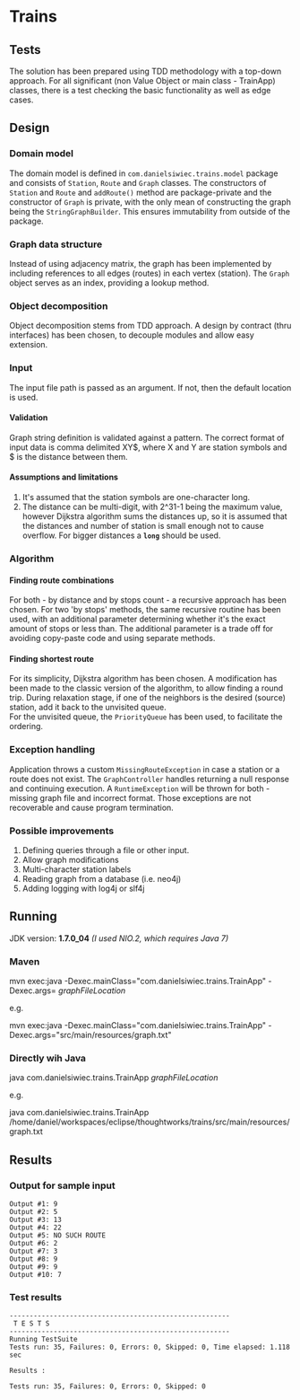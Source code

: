 Trains
====================

Tests
------
The solution has been prepared using TDD methodology with a top-down approach. For all significant (non Value Object or main class - TrainApp) classes,
 there is a test checking the basic functionality as well as edge cases.

Design
---------

### Domain model
The domain model is defined in `com.danielsiwiec.trains.model` package and consists of `Station`, `Route` and `Graph` classes. 
The constructors of `Station` and `Route` and `addRoute()` method are package-private and the constructor of `Graph` is private, with the only
mean of constructing the graph being the `StringGraphBuilder`. This ensures immutability from outside of the package. 


### Graph data structure
Instead of using adjacency matrix, the graph has been implemented by including references to all edges (routes) in each vertex (station).
The `Graph` object serves as an index, providing a lookup method.

### Object decomposition
Object decomposition stems from TDD approach. A design by contract (thru interfaces) has been chosen, to decouple modules and allow easy
 extension.

### Input
The input file path is passed as an argument. If not, then the default location is used.

#### Validation
Graph string definition is validated against a pattern. The correct format of input data is comma delimited XY$, where X and Y are station symbols
 and $ is the distance between them.

#### Assumptions and limitations

1. It's assumed that the station symbols are one-character long. 
2. The distance can be multi-digit, with 2^31-1 being the maximum value, however Dijkstra algorithm sums the distances up, so it is
 assumed that the distances and number of station is small enough not to cause overflow. For bigger distances a **`long`** should be used.

### Algorithm

#### Finding route combinations

For both - by distance and by stops count - a recursive approach has been chosen. For two 'by stops' methods, the same recursive 
routine has been used, with an additional parameter determining whether it's the exact
amount of stops or less than. The additional parameter is a trade off for avoiding copy-paste code and using separate methods.

#### Finding shortest route

For its simplicity, Dijkstra algorithm has been chosen. A modification has been made to the classic version of the algorithm, to allow finding
a round trip. During relaxation stage, if one of the neighbors is the desired (source) station, add it back to the unvisited queue.  
For the unvisited queue, the `PriorityQueue` has been used, to facilitate the ordering. 

### Exception handling

Application throws a custom `MissingRouteException` in case a station or a route does not exist. The `GraphController` handles returning a
null response and continuing execution. A `RuntimeException` will be thrown for both - missing graph file and incorrect format. Those exceptions
are not recoverable and cause program termination.  

### Possible improvements

1. Defining queries through a file or other input.
2. Allow graph modifications
3. Multi-character station labels
4. Reading graph from a database (i.e. neo4j)
5. Adding logging with log4j or slf4j

Running
---------------------
JDK version: **1.7.0\_04**	 _(I used NIO.2, which requires Java 7)_

### Maven
mvn exec:java -Dexec.mainClass="com.danielsiwiec.trains.TrainApp" -Dexec.args= _graphFileLocation_

e.g.

mvn exec:java -Dexec.mainClass="com.danielsiwiec.trains.TrainApp" -Dexec.args="src/main/resources/graph.txt"

### Directly wih Java
java com.danielsiwiec.trains.TrainApp _graphFileLocation_

e.g.

java com.danielsiwiec.trains.TrainApp /home/daniel/workspaces/eclipse/thoughtworks/trains/src/main/resources/graph.txt


Results
--------

### Output for sample input
	Output #1: 9
	Output #2: 5
	Output #3: 13
	Output #4: 22
	Output #5: NO SUCH ROUTE
	Output #6: 2
	Output #7: 3
	Output #8: 9
	Output #9: 9
	Output #10: 7

### Test results
	-------------------------------------------------------
	 T E S T S
	-------------------------------------------------------
	Running TestSuite
	Tests run: 35, Failures: 0, Errors: 0, Skipped: 0, Time elapsed: 1.118 sec
	
	Results :
	
	Tests run: 35, Failures: 0, Errors: 0, Skipped: 0